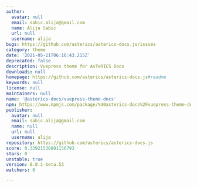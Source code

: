 ```yaml
---
author:
  avatar: null
  email: sabic.alija@gmail.com
  name: Alija Sabic
  url: null
  username: alija
bugs: https://github.com/asterics/asterics-docs.js/issues
category: theme
date: '2021-05-11T06:16:43.215Z'
deprecated: false
description: Vuepress theme for AsTeRICS Docs
downloads: null
homepage: https://github.com/asterics/asterics-docs.js#readme
keywords: null
license: null
maintainers: null
name: '@asterics-docs/vuepress-theme-docs'
npm: https://www.npmjs.com/package/%40asterics-docs%2Fvuepress-theme-docs
publisher:
  avatar: null
  email: sabic.alija@gmail.com
  name: null
  url: null
  username: alija
repository: https://github.com/asterics/asterics-docs.js
score: 0.33921536801156793
stars: 0
unstable: true
version: 0.0.1-beta.53
watchers: 0

---
```


